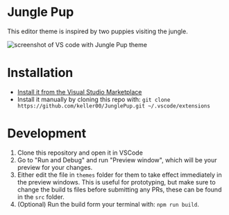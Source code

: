 # Jungle Pup
This editor theme is inspired by two puppies visiting the jungle.

![screenshot of VS code with Jungle Pup theme](https://user-images.githubusercontent.com/8452750/162604541-f4c93bb9-b116-42ac-ae61-d687e73e332e.jpg)

# Installation
 * [Install it from the Visual Studio Marketplace](https://marketplace.visualstudio.com/items?itemName=keller00.junglepup)
 * Install it manually by cloning this repo with: `git clone https://github.com/keller00/JunglePup.git ~/.vscode/extensions`

# Development
1. Clone this repository and open it in VSCode
2. Go to "Run and Debug" and run "Preview window", which will be your preview for your changes.
3. Either edit the file in `themes` folder for them to take effect immediately in the preview windows. This is useful for prototyping, but make sure to change the build ts files before submitting any PRs, these can be found in the `src` folder.
4. (Optional) Run the build form your terminal with: `npm run build`.
